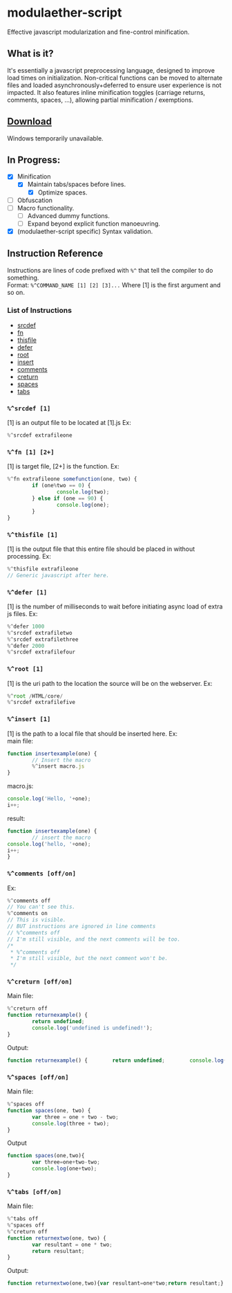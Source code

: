 # modulaether-script
Effective javascript modularization and fine-control minification.
## What is it?
It's essentially a javascript preprocessing language, designed to improve load times on initialization.  Non-critical functions can be moved to alternate files and loaded asynchronously+deferred to ensure user experience is not impacted.  It also features inline minification toggles (carriage returns, comments, spaces, ...), allowing partial minification / exemptions.
## [Download](build/)
Windows temporarily unavailable.

## In Progress:
* [x] Minification
  * [x] Maintain tabs/spaces before lines.
    * [x] Optimize spaces.
* [ ] Obfuscation
* [ ] Macro functionality.
  * [ ] Advanced dummy functions.
  * [ ] Expand beyond explicit function manoeuvring.
* [x] (modulaether-script specific) Syntax validation.

## Instruction Reference
Instructions are lines of code prefixed with `%^` that tell the compiler to do something.  
Format: `%^COMMAND_NAME [1] [2] [3]...`
Where [1] is the first argument and so on.
### List of Instructions
* [srcdef](#srcdef-1)
* [fn](#fn-1-2)
* [thisfile](#thisfile-1)
* [defer](#defer-1)
* [root](#root-1)
* [insert](#insert-1)
* [comments](#comments-offon)
* [creturn](#creturn-offon)
* [spaces](#spaces-offon)
* [tabs](#tabs-offon)
### `%^srcdef [1]`
[1] is an output file to be located at [1].js Ex:
```javascript
%^srcdef extrafileone
```
### `%^fn [1] [2+]`
[1] is target file, [2+] is the function. Ex:
```javascript
%^fn extrafileone somefunction(one, two) {
        if (one%two == 0) {
                console.log(two);
        } else if (one == 90) {
                console.log(one);
        }
}
```
### `%^thisfile [1]`
[1] is the output file that this entire file should be placed in without processing. Ex:
```javascript
%^thisfile extrafileone
// Generic javascript after here.
```
### `%^defer [1]`
[1] is the number of milliseconds to wait before initiating async load of extra js files. Ex:
```javascript
%^defer 1000
%^srcdef extrafiletwo
%^srcdef extrafilethree
%^defer 2000
%^srcdef extrafilefour
```
### `%^root [1]`
[1] is the uri path to the location the source will be on the webserver. Ex:
```javascript
%^root /HTML/core/
%^srcdef extrafilefive
```
### `%^insert [1]`
[1] is the path to a local file that should be inserted here. Ex:  
main file:
```javascript
function insertexample(one) {
        // Insert the macro
        %^insert macro.js
}
```
macro.js:
```javascript
console.log('Hello, '+one);
i++;
```
result:
```javascript
function insertexample(one) {
        // insert the macro
console.log('hello, '+one);
i++;
}
```
### `%^comments [off/on]`
Ex:
```javascript
%^comments off
// You can't see this.
%^comments on
// This is visible.
// BUT instructions are ignored in line comments
// %^comments off
// I'm still visible, and the next comments will be too.
/*
 * %^comments off
 * I'm still visible, but the next comment won't be.
 */
```
### `%^creturn [off/on]`
Main file:
```javascript
%^creturn off
function returnexample() {
        return undefined;
        console.log('undefined is undefined!');
}
```
Output:
```javascript
function returnexample() {        return undefined;        console.log('undefined is undefined!');}
```
### `%^spaces [off/on]`
Main file:
```javascript
%^spaces off
function spaces(one, two) {
        var three = one + two - two;
        console.log(three + two);
}
```
Output
```javascript
function spaces(one,two){
        var three=one+two-two;
        console.log(one+two);
}
```
### `%^tabs [off/on]`
Main file:
```javascript
%^tabs off
%^spaces off
%^creturn off
function returnextwo(one, two) {
        var resultant = one * two;
        return resultant;
}
```
Output:
```javascript
function returnextwo(one,two){var resultant=one*two;return resultant;}
```
